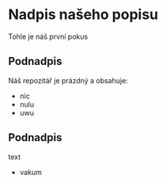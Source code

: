# Nadpis našeho popisu
Tohle je náš první pokus
## Podnadpis
Náš repozitář je prázdný a obsahuje:
- nic
- nulu
- uwu
## Podnadpis
text
- vakum 
